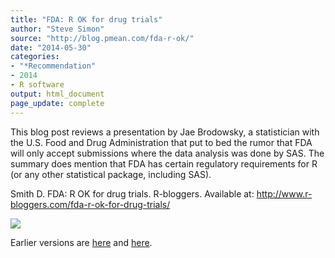 ```yaml
---
title: "FDA: R OK for drug trials"
author: "Steve Simon"
source: "http://blog.pmean.com/fda-r-ok/"
date: "2014-05-30"
categories:
- "*Recommendation"
- 2014
- R software
output: html_document
page_update: complete
---
```


This blog post reviews a presentation by Jae Brodowsky, a statistician
with the U.S. Food and Drug Administration that put to bed the rumor
that FDA will only accept submissions where the data analysis was done
by SAS. The summary does mention that FDA has certain regulatory
requirements for R (or any other statistical package, including
SAS).

<!---More--->

Smith D. FDA: R OK for drug trials. R-bloggers. Available at:
<http://www.r-bloggers.com/fda-r-ok-for-drug-trials/>

![](http://www.pmean.com/new-images/14/fda-r-ok01.png)

 
Earlier versions are [here][sim1] and [here][sim2].
 
[sim1]: http://blog.pmean.com/fda-r-ok/
[sim2]: http://new.pmean.com/fda-r-ok/
 
